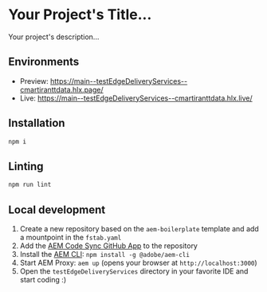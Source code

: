 # Your Project's Title...
Your project's description...

## Environments
- Preview: https://main--testEdgeDeliveryServices--cmartiranttdata.hlx.page/
- Live: https://main--testEdgeDeliveryServices--cmartiranttdata.hlx.live/

## Installation

```sh
npm i
```

## Linting

```sh
npm run lint
```

## Local development

1. Create a new repository based on the `aem-boilerplate` template and add a mountpoint in the `fstab.yaml`
1. Add the [AEM Code Sync GitHub App](https://github.com/apps/aem-code-sync) to the repository
1. Install the [AEM CLI](https://github.com/adobe/helix-cli): `npm install -g @adobe/aem-cli`
1. Start AEM Proxy: `aem up` (opens your browser at `http://localhost:3000`)
1. Open the `testEdgeDeliveryServices` directory in your favorite IDE and start coding :)
